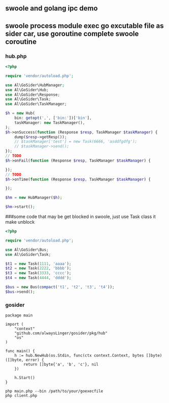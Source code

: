 ## swoole and golang ipc demo

## swoole process module exec go excutable file as sider car, use goroutine complete swoole coroutine

### hub.php

```php
<?php

require 'vendor/autoload.php';

use Al\GoSider\HubManager;
use Al\GoSider\Hub;
use Al\GoSider\Response;
use Al\GoSider\Task;
use Al\GoSider\TaskManager;

$h = new Hub(
    bin: getopt(',', ['bin:'])['bin'],
    taskManager: new TaskManager(),
);
$h->onSuccess(function (Response $resp, TaskManager $taskManager) {
    dump($resp->getResp());
    // $taskManager['test'] = new Task(6666, 'asddfgdfg');
    // $taskManager->send();
});
// TODO
$h->onFail(function (Response $resp, TaskManager $taskManager) {

});
// TODO
$h->onTime(function (Response $resp, TaskManager $taskManager) {

});

$hm = new HubManager($h);

$hm->start();

```

###some code that may be get blocked in swoole, just use Task class it make unblock

```php
<?php

require 'vendor/autoload.php';

use Al\GoSider\Bus;
use Al\GoSider\Task;

$t1 = new Task(1111, 'aaaa');
$t2 = new Task(2222, 'bbbb');
$t3 = new Task(3333, 'cccc');
$t4 = new Task(4444, 'dddd');

$bus = new Bus(compact('t1', 't2', 't3', 't4'));
$bus->send();


```

### gosider

```golang
package main

import (
	"context"
	"github.com/alwaysLinger/gosider/pkg/hub"
	"os"
)

func main() {
	h := hub.NewHub(os.Stdin, func(ctx context.Context, bytes []byte) ([]byte, error) {
		return []byte{'a', 'b', 'c'}, nil
	})

	h.Start()
}
```
```shell
php main.php --bin /path/to/your/goexecfile
php client.php
```